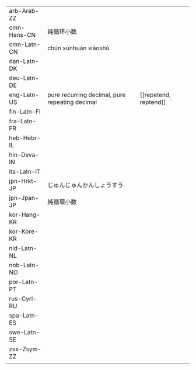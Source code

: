 | | | |
|-|-|-|
| arb-Arab-ZZ |  |  |
| cmn-Hans-CN | 纯循环小数 |  |
| cmn-Latn-CN | chún xúnhuán xiǎoshù |  |
| dan-Latn-DK |  |  |
| deu-Latn-DE |  |  |
| eng-Latn-US | pure recurring decimal, pure repeating decimal | [[repetend, reptend]] |
| fin-Latn-FI |  |  |
| fra-Latn-FR |  |  |
| heb-Hebr-IL |  |  |
| hin-Deva-IN |  |  |
| ita-Latn-IT |  |  |
| jpn-Hrkt-JP | じゅんじゅんかんしょうすう |  |
| jpn-Jpan-JP | 純循環小数 |  |
| kor-Hang-KR |  |  |
| kor-Kore-KR |  |  |
| nld-Latn-NL |  |  |
| nob-Latn-NO |  |  |
| por-Latn-PT |  |  |
| rus-Cyrl-RU |  |  |
| spa-Latn-ES |  |  |
| swe-Latn-SE |  |  |
| zxx-Zsym-ZZ |  |  |
|  |  |  |
